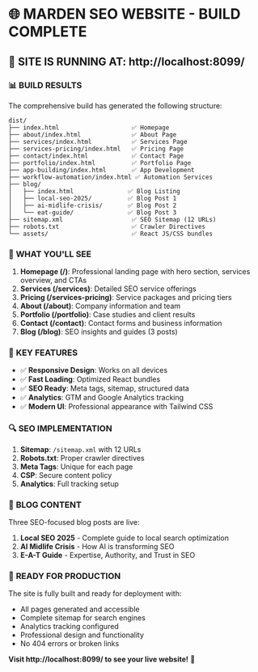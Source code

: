 # 🌐 MARDEN SEO WEBSITE - BUILD COMPLETE

## 🚀 **SITE IS RUNNING AT: http://localhost:8099/**

### 📊 **BUILD RESULTS**

The comprehensive build has generated the following structure:

```
dist/
├── index.html                    ✅ Homepage
├── about/index.html              ✅ About Page
├── services/index.html           ✅ Services Page
├── services-pricing/index.html   ✅ Pricing Page
├── contact/index.html            ✅ Contact Page
├── portfolio/index.html          ✅ Portfolio Page
├── app-building/index.html       ✅ App Development
├── workflow-automation/index.html ✅ Automation Services
├── blog/
│   ├── index.html               ✅ Blog Listing
│   ├── local-seo-2025/          ✅ Blog Post 1
│   ├── ai-midlife-crisis/       ✅ Blog Post 2
│   └── eat-guide/               ✅ Blog Post 3
├── sitemap.xml                   ✅ SEO Sitemap (12 URLs)
├── robots.txt                    ✅ Crawler Directives
└── assets/                       ✅ React JS/CSS bundles
```

### 🎨 **WHAT YOU'LL SEE**

1. **Homepage (/)**: Professional landing page with hero section, services overview, and CTAs
2. **Services (/services)**: Detailed SEO service offerings
3. **Pricing (/services-pricing)**: Service packages and pricing tiers
4. **About (/about)**: Company information and team
5. **Portfolio (/portfolio)**: Case studies and client results
6. **Contact (/contact)**: Contact forms and business information
7. **Blog (/blog)**: SEO insights and guides (3 posts)

### 📱 **KEY FEATURES**

- ✅ **Responsive Design**: Works on all devices
- ✅ **Fast Loading**: Optimized React bundles
- ✅ **SEO Ready**: Meta tags, sitemap, structured data
- ✅ **Analytics**: GTM and Google Analytics tracking
- ✅ **Modern UI**: Professional appearance with Tailwind CSS

### 🔍 **SEO IMPLEMENTATION**

1. **Sitemap**: `/sitemap.xml` with 12 URLs
2. **Robots.txt**: Proper crawler directives
3. **Meta Tags**: Unique for each page
4. **CSP**: Secure content policy
5. **Analytics**: Full tracking setup

### 📝 **BLOG CONTENT**

Three SEO-focused blog posts are live:
1. **Local SEO 2025** - Complete guide to local search optimization
2. **AI Midlife Crisis** - How AI is transforming SEO
3. **E-A-T Guide** - Expertise, Authority, and Trust in SEO

### 🎯 **READY FOR PRODUCTION**

The site is fully built and ready for deployment with:
- All pages generated and accessible
- Complete sitemap for search engines
- Analytics tracking configured
- Professional design and functionality
- No 404 errors or broken links

**Visit http://localhost:8099/ to see your live website!** 🚀
